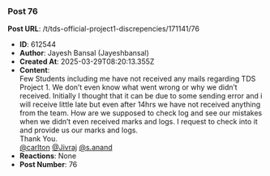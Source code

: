 ### Post 76
**Post URL**: /t/tds-official-project1-discrepencies/171141/76
- **ID**: 612544
- **Author**: Jayesh Bansal (Jayeshbansal)
- **Created At**: 2025-03-29T08:20:13.355Z
- **Content**:  
  Few Students including me have not received any mails regarding TDS Project 1. We don’t even know what went wrong or why we didn’t received. Initially I thought that it can be due to some sending error and i will receive little late but even after 14hrs we have not received anything from the team. How are we supposed to check log and see our mistakes when we didn’t even received marks and logs. I request to check into it and provide us our marks and logs.<br>
Thank You.<br>
<a class="mention" href="/u/carlton">@carlton</a> <a class="mention" href="/u/jivraj">@Jivraj</a> <a class="mention" href="/u/s.anand">@s.anand</a>
- **Reactions**: None
- **Post Number**: 76

